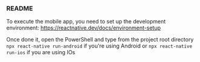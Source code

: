 ### README


To execute the mobile app, you need to set up the development environment: https://reactnative.dev/docs/environment-setup

Once done it, open the PowerShell and type from the project root directory ``` npx react-native run-android ``` if you're using Android or ``` npx react-native run-ios ``` if you are using IOs